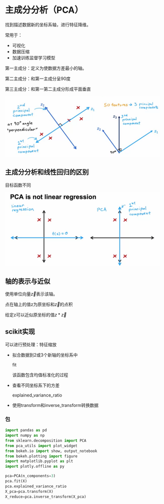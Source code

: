 

# 主成分分析（PCA）

找到描述数据新的坐标系轴，进行特征降维。

常用于：

- 可视化
- 数据压缩
- 加速训练监督学习模型

第一主成分：定义为使数据方差最小的轴。

第二主成分：和第一主成分呈90度

第三主成分：和第一第二主成分形成平面垂直

![image-20230224104621028](./%E4%B8%BB%E6%88%90%E5%88%86%E5%88%86%E6%9E%90.assets/image-20230224104621028.png)

## 主成分分析和线性回归的区别

目标函数不同

![image-20230224105609331](./%E4%B8%BB%E6%88%90%E5%88%86%E5%88%86%E6%9E%90.assets/image-20230224105609331.png)

## 轴的表示与近似

使用单位向量$\vec z$表示该轴。

点在轴上的值z为原坐标和$\vec z$的点积

给定z可以近似原坐标的值$z*\vec z$

## scikit实现

可以进行预处理：特征缩放

- 拟合数据到2或3个新轴的坐标系中

  fit

  该函数包含均值标准化的过程

- 查看不同坐标系下的方差

  explained_variance_ratio

- 使用transform和inverse_transform转换数据

### 包

```python
import pandas as pd
import numpy as np
from sklearn.decomposition import PCA
from pca_utils import plot_widget
from bokeh.io import show, output_notebook
from bokeh.plotting import figure
import matplotlib.pyplot as plt
import plotly.offline as py
```



```python
pca=PCA(n_components=3)
pca.fit(X)
pca.explained_variance_ratio
X_pca=pca.transform(X)
X_reduce=pca.inverse_transform(X_pca)

```

